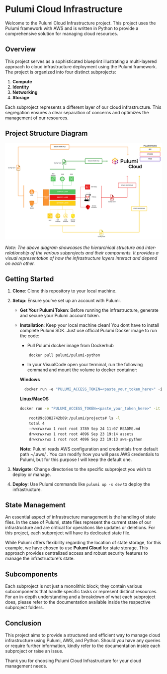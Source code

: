 # Pulumi Cloud Infrastructure

Welcome to the Pulumi Cloud Infrastructure project. This project uses the Pulumi framework with AWS and is written in Python to provide a comprehensive solution for managing cloud resources.

## Overview

This project serves as a sophisticated blueprint illustrating a multi-layered approach to cloud infrastructure deployment using the Pulumi framework. The project is organized into four distinct subprojects:

1. **Compute**
2. **Identity**
3. **Networking**
4. **Storage**

Each subproject represents a different layer of our cloud infrastructure. This segregation ensures a clear separation of concerns and optimizes the management of our resources.

## Project Structure Diagram

![Project Structure](./assets/pulumi.png)

*Note: The above diagram showcases the hierarchical structure and inter-relationship of the various subprojects and their components. It provides a visual representation of how the infrastructure layers interact and depend on each other.*

## Getting Started

1. **Clone**: Clone this repository to your local machine.

2. **Setup**: Ensure you've set up an account with Pulumi.
   - **Get Your Pulumi Token**: Before running the infrastructure, generate and secure your Pulumi account token.
   - **Installation**: Keep your local machine clean! You dont have to install complete Pulumi SDK. Just use official Pulumi Docker image to run the code:
        
        - Pull Pulumi docker image from Dockerhub
        
        ```
            docker pull pulumi/pulumi-python
        ```

        - In your VisualCode open your terminal, run the following command and mount the volume to docker container:

        **Windows**
        
        ```powershell
          docker run -e "PULUMI_ACCESS_TOKEN=<paste_your_token_here>" -it -v ${PWD}:/pulumi/projects -v ${HOME}/.aws/:/root/.aws/ pulumi/pulumi-python:latest bash
        ```
        
        **Linux/MacOS**

        ```bash
        docker run -e "PULUMI_ACCESS_TOKEN=<paste_your_token_here>" -it -v "$(pwd)":/pulumi/projects -v "$HOME/.aws/":/root/.aws/ pulumi/pulumi-python:latest bash
        ```

        ```bash
            root@9c8382742b09:/pulumi/projects# ls -l
            total 4
            -rwxrwxrwx 1 root root 3789 Sep 24 11:07 README.md
            drwxrwxrwx 1 root root 4096 Sep 23 19:14 assets
            drwxrwxrwx 1 root root 4096 Sep 23 19:13 aws-python
        ```

        **Note**: Pulumi reads AWS configuration and credentials from default path ~/.aws/ . You can modify how you will pass AWS credentials to Pulumi, but for this purpose I will keep the default one.

3. **Navigate**: Change directories to the specific subproject you wish to deploy or manage.

4. **Deploy**: Use Pulumi commands like `pulumi up -s dev` to deploy the infrastructure.


## State Management

An essential aspect of infrastructure management is the handling of state files. In the case of Pulumi, state files represent the current state of our infrastructure and are critical for operations like updates or deletions. For this project, each subproject will have its dedicated state file.

While Pulumi offers flexibility regarding the location of state storage, for this example, we have chosen to use **Pulumi Cloud** for state storage. This approach provides centralized access and robust security features to manage the infrastructure's state.

## Subcomponents

Each subproject is not just a monolithic block; they contain various subcomponents that handle specific tasks or represent distinct resources. For an in-depth understanding and a breakdown of what each subproject does, please refer to the documentation available inside the respective subproject folders.

## Conclusion

This project aims to provide a structured and efficient way to manage cloud infrastructure using Pulumi, AWS, and Python. Should you have any queries or require further information, kindly refer to the documentation inside each subproject or raise an issue.

Thank you for choosing Pulumi Cloud Infrastructure for your cloud management needs.
